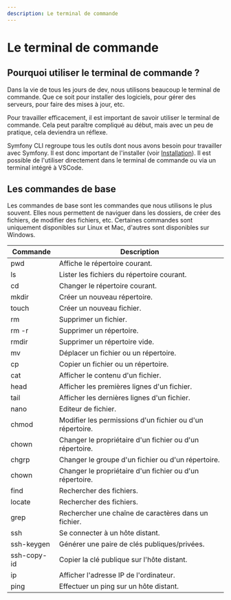```yaml
---
description: Le terminal de commande
---
```


# Le terminal de commande

## Pourquoi utiliser le terminal de commande ?

Dans la vie de tous les jours de dev, nous utilisons beaucoup le terminal de commande. Que ce soit pour installer des logiciels, pour gérer des serveurs, pour faire des mises à jour, etc.

Pour travailler efficacement, il est important de savoir utiliser le terminal de commande. Cela peut paraître compliqué au début, mais avec un peu de pratique, cela deviendra un réflexe.

Symfony CLI regroupe tous les outils dont nous avons besoin pour travailler avec Symfony. Il est donc important de l'installer (voir [Installation](INSTALLATION.md)). Il est possible de l'utiliser directement dans le terminal de commande ou via un terminal intégré à VSCode.

## Les commandes de base

Les commandes de base sont les commandes que nous utilisons le plus souvent. Elles nous permettent de naviguer dans les dossiers, de créer des fichiers, de modifier des fichiers, etc. Certaines commandes sont uniquement disponibles sur Linux et Mac, d'autres sont disponibles sur Windows.

| Commande | Description |
| --- | --- |
| pwd | Affiche le répertoire courant. |
| ls | Lister les fichiers du répertoire courant. |
| cd | Changer le répertoire courant. |
| mkdir | Créer un nouveau répertoire. |
| touch | Créer un nouveau fichier. |
| rm | Supprimer un fichier. |
| rm -r | Supprimer un répertoire. |
| rmdir | Supprimer un répertoire vide. |
| mv | Déplacer un fichier ou un répertoire. |
| cp | Copier un fichier ou un répertoire. |
| cat | Afficher le contenu d'un fichier. |
| head | Afficher les premières lignes d'un fichier. |
| tail | Afficher les dernières lignes d'un fichier. |
| nano | Editeur de fichier. |
| chmod | Modifier les permissions d'un fichier ou d'un répertoire. |
| chown | Changer le propriétaire d'un fichier ou d'un répertoire. |
| chgrp | Changer le groupe d'un fichier ou d'un répertoire. |
| chown | Changer le propriétaire d'un fichier ou d'un répertoire. |
| find | Rechercher des fichiers. |
| locate | Rechercher des fichiers. |
| grep | Rechercher une chaîne de caractères dans un fichier. |
| ssh | Se connecter à un hôte distant. |
| ssh-keygen | Générer une paire de clés publiques/privées. |
| ssh-copy-id | Copier la clé publique sur l'hôte distant. |
| ip | Afficher l'adresse IP de l'ordinateur. |
| ping | Effectuer un ping sur un hôte distant. |